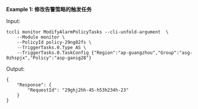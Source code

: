 **Example 1: 修改告警策略的触发任务**



Input: 

```
tccli monitor ModifyAlarmPolicyTasks --cli-unfold-argument  \
    --Module monitor \
    --PolicyId policy-29ng82fs \
    --TriggerTasks.0.Type AS \
    --TriggerTasks.0.TaskConfig {"Region":"ap-guangzhou","Group":"asg-0zhspjx","Policy":"asp-ganig28"}
```

Output: 
```
{
    "Response": {
        "RequestId": "29ghj2hh-45-h53h234h-23"
    }
}
```

